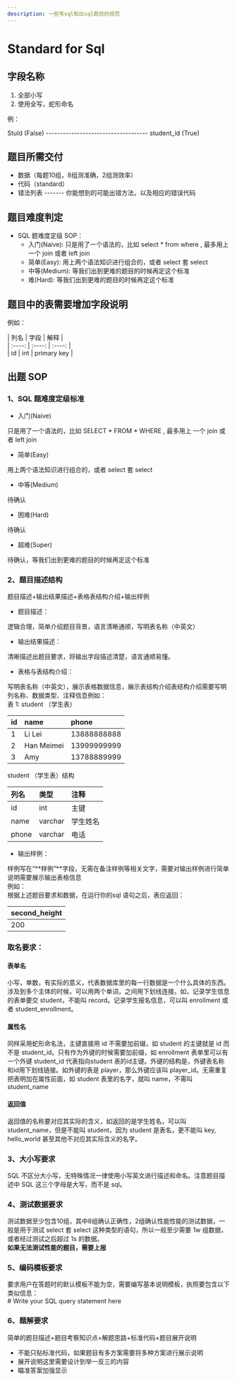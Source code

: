 ```yaml
---
description: 一些写sql和出sql题目的规范
---
```


# Standard for Sql

## 字段名称

1. 全部小写
2. 使用全写，蛇形命名

例：

StuId \(False\) ------------------------------------ student\_id \(True\)

## 题目所需交付

* 数据（每题10组，8组测准确，2组测效率）
* 代码（standard）
* 错法列表 ------- 你能想到的可能出错方法，以及相应的错误代码

## 题目难度判定

* SQL 题难度定级 SOP： 
  * 入门\(Naive\): 只是用了一个语法的，比如 select \* from where , 最多用上 一个 join 或者 left join 
  * 简单\(Easy\): 用上两个语法知识进行组合的，或者 select 套 select 
  * 中等\(Medium\): 等我们出到更难的题目的时候再定这个标准
  * 难\(Hard\): 等我们出到更难的题目的时候再定这个标准

## 题目中的表需要增加字段说明

例如：

\| 列名 \| 字段 \| 解释 \|  
\| :----: \| :----: \| :----: \|  
\| id \| int \| primary key \|



## 出题 SOP

### 1、SQL 题难度定级标准

* 入门\(Naive\)

只是用了一个语法的，比如 SELECT \* FROM \* WHERE , 最多用上 一个 join 或者 left join

* 简单\(Easy\)

用上两个语法知识进行组合的，或者 select 套 select

* 中等\(Medium\)

待确认

* 困难\(Hard\)

待确认

* 超难\(Super\)

待确认，等我们出到更难的题目的时候再定这个标准

### 2、题目描述结构

题目描述+输出结果描述+表格表结构介绍+输出样例

* 题目描述：

逻辑合理，简单介绍题目背景，语言清晰通顺，写明表名称（中英文）

* 输出结果描述：

清晰描述出题目要求，将输出字段描述清楚，语言通顺易懂。

* 表格与表结构介绍：

写明表名称（中英文），展示表格数据信息，展示表结构介绍表结构介绍需要写明列名称、数据类型、注释信息例如：  
表 1: student （学生表）

| id | name | phone |
| :--- | :--- | :--- |
| 1 | Li Lei | 13888888888 |
| 2 | Han Meimei | 13999999999 |
| 3 | Amy | 13788889999 |

student （学生表）结构

| 列名 | 类型 | 注释 |
| :--- | :--- | :--- |
| id | int | 主键 |
| name | varchar | 学生姓名 |
| phone | varchar | 电话 |

* 输出样例：

样例写在“**样例”**字段，无需在备注样例等相关文字，需要对输出样例进行简单说明需要展示输出表格信息  
例如：  
根据上述题目要求和数据，在运行你的sql 语句之后，表应返回：

| second\_height |
| :--- |
| 200 |

### 取名要求：

#### **表单名**

小写，单数，有实际的意义，代表数据库里的每一行数据是一个什么具体的东西。涉及到多个主体的时候，可以用两个单词，之间用下划线连接。如，记录学生信息的表单要交 student，不能叫 record。记录学生报名信息，可以叫 enrollment 或者 student\_enrollment。

#### **属性名**

同样采用蛇形命名法，主键直接用 id 不需要加前缀，如 student 的主键就是 id 而不是 student\_id。只有作为外键的时候需要加前缀，如 enrollment 表单里可以有一个外键 student\_id 代表指向student 表的id主键。外键的结构是，外键表名称和id用下划线链接。如外键的表是 player，那么外键应该叫 player\_id。无需重复把表明加在属性前面，如 student 表里的名字，就叫 name，不需叫 student\_name

#### **返回值**

返回值的名称要对应其实际的含义，如返回的是学生姓名，可以叫 student\_name，但是不能叫 student，因为 student 是表名，更不能叫 key, hello\_world 甚至其他不对应其实际含义的名字。

### 3、大小写要求

SQL 不区分大小写，无特殊情况一律使用小写英文进行描述和命名。注意题目描述中 SQL 这三个字母是大写，而不是 sql。

### 4、测试数据要求

测试数据至少包含10组，其中8组确认正确性，2组确认性能性能的测试数据，一般是用于测试 select 套 select 这种类型的语句，所以一般至少需要 1w 组数据，或者经过测试之后超过 1s 的数据。  
**如果无法测试性能的题目，需要上报**

### 5、编码模板要求

要求用户在答题时的默认模板不能为空，需要编写基本说明模板，执照要包含以下类似信息：  
\# Write your SQL query statement here

### 6、题解要求

简单的题目描述+题目考察知识点+解题思路+标准代码+题目展开说明

* 不能只贴标准代码，如果题目有多方案需要将多种方案进行展示说明
* 展开说明这里需要设计到举一反三的内容
* 瞄准答案加强显示



